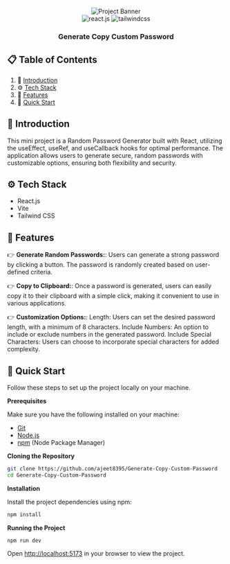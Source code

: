 <div align="center">
  <br />
      <img src="https://i.postimg.cc/x8D2N4nd/screencapture-localhost-5173-2024-10-15-13-05-29.png" alt="Project Banner">
  <br />

  <div>
    <img src="https://img.shields.io/badge/-React_JS-black?style=for-the-badge&logoColor=white&logo=react&color=61DAFB" alt="react.js" />
    <img src="https://img.shields.io/badge/-Tailwind_CSS-black?style=for-the-badge&logoColor=white&logo=tailwindcss&color=06B6D4" alt="tailwindcss" />
  </div>

  <h3 align="center">Generate Copy Custom Password</h3>

</div>

## 📋 <a name="table">Table of Contents</a>

1. 🤖 [Introduction](#introduction)
2. ⚙️ [Tech Stack](#tech-stack)
3. 🔋 [Features](#features)
4. 🤸 [Quick Start](#quick-start)

## <a name="introduction">🤖 Introduction</a>

This mini project is a Random Password Generator built with React, utilizing the useEffect, useRef, and useCallback hooks for optimal performance. The application allows users to generate secure, random passwords with customizable options, ensuring both flexibility and security.

## <a name="tech-stack">⚙️ Tech Stack</a>

- React.js
- Vite
- Tailwind CSS

## <a name="features">🔋 Features</a>

👉 **Generate Random Passwords:**: Users can generate a strong password by clicking a button. The password is randomly created based on user-defined criteria.

👉 **Copy to Clipboard:**: Once a password is generated, users can easily copy it to their clipboard with a simple click, making it convenient to use in various applications.

👉 **Customization Options:**: 
Length: Users can set the desired password length, with a minimum of 8 characters.
Include Numbers: An option to include or exclude numbers in the generated password.
Include Special Characters: Users can choose to incorporate special characters for added complexity.

## <a name="quick-start">🤸 Quick Start</a>

Follow these steps to set up the project locally on your machine.

**Prerequisites**

Make sure you have the following installed on your machine:

- [Git](https://git-scm.com/)
- [Node.js](https://nodejs.org/en)
- [npm](https://www.npmjs.com/) (Node Package Manager)

**Cloning the Repository**

```bash
git clone https://github.com/ajeet8395/Generate-Copy-Custom-Password
cd Generate-Copy-Custom-Password
```

**Installation**

Install the project dependencies using npm:

```bash
npm install
```

**Running the Project**

```bash
npm run dev
```

Open [http://localhost:5173](http://localhost:5173) in your browser to view the project.
